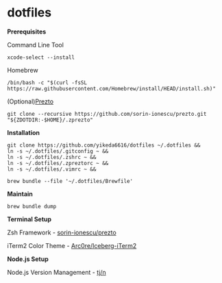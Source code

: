 # dotfiles

**Prerequisites**

Command Line Tool
```
xcode-select --install
```

Homebrew
```
/bin/bash -c "$(curl -fsSL https://raw.githubusercontent.com/Homebrew/install/HEAD/install.sh)"
```

(Optional)[Prezto](https://github.com/sorin-ionescu/prezto)

```
git clone --recursive https://github.com/sorin-ionescu/prezto.git "${ZDOTDIR:-$HOME}/.zprezto"
```

**Installation**

```
git clone https://github.com/yikeda6616/dotfiles ~/.dotfiles &&
ln -s ~/.dotfiles/.gitconfig ~ &&
ln -s ~/.dotfiles/.zshrc ~ &&
ln -s ~/.dotfiles/.zpreztorc ~ &&
ln -s ~/.dotfiles/.vimrc ~ &&
```

```
brew bundle --file '~/.dotfiles/Brewfile'
```

**Maintain**

```
brew bundle dump
```

**Terminal Setup**

Zsh Framework - [sorin-ionescu/prezto](https://github.com/sorin-ionescu/prezto)

iTerm2 Color Theme - [Arc0re/Iceberg-iTerm2](https://github.com/Arc0re/Iceberg-iTerm2)

**Node.js Setup**

Node.js Version Management - [tj/n](https://github.com/tj/n)
